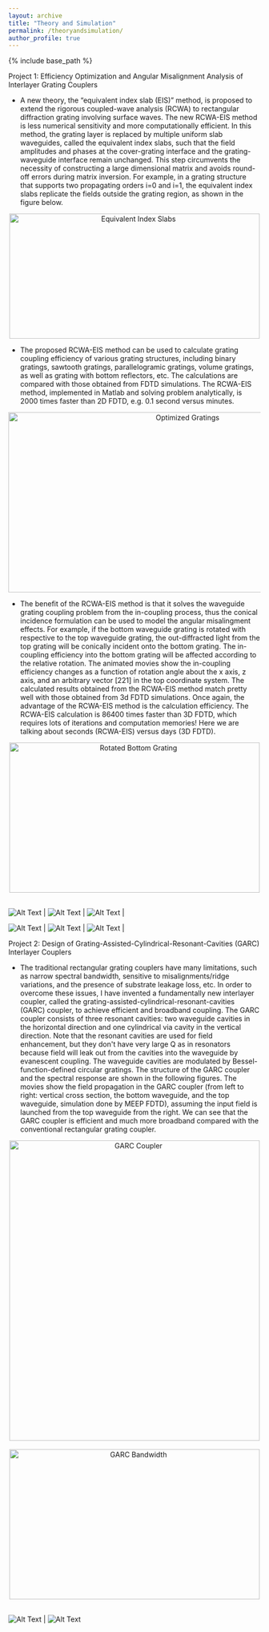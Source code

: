 ```yaml
---
layout: archive
title: "Theory and Simulation"
permalink: /theoryandsimulation/
author_profile: true
---
```


{% include base_path %}

Project 1: Efficiency Optimization and Angular Misalignment Analysis of Interlayer Grating Couplers 
* A new theory, the “equivalent index slab (EIS)” method, is proposed to extend the rigorous coupled-wave analysis (RCWA) to rectangular diffraction grating involving surface waves. The new RCWA-EIS method is less numerical sensitivity and more computationally efficient. In this method, the grating layer is replaced by multiple uniform slab waveguides, called the equivalent index slabs, such that the field amplitudes and phases at the cover-grating interface and the grating-waveguide interface remain unchanged. This step circumvents the necessity of constructing a large dimensional matrix and avoids round-off errors during matrix inversion. For example, in a grating structure that supports two propagating orders i=0 and i=1, the equivalent index slabs replicate the fields outside the grating region, as shown in the figure below. <br/>
<center><img src="/images/fig_slab.png" alt="Equivalent Index Slabs" style="width:500px;height:250px;"></center>

* The proposed RCWA-EIS method can be used to calculate grating coupling efficiency of various grating structures, including binary gratings, sawtooth gratings, parallelogramic gratings, volume gratings, as well as grating with bottom reflectors, etc. The calculations are compared with those obtained from FDTD simulations. The RCWA-EIS method, implemented in Matlab and solving problem analytically, is 2000 times faster than 2D FDTD, e.g. 0.1 second versus minutes. <br/>
<center><img src="/images/fig_gr_opt.png" alt="Optimized Gratings" style="width:700px;height:360px;"></center>

* The benefit of the RCWA-EIS method is that it solves the waveguide grating coupling problem from the in-coupling process, thus the conical incidence formulation can be used to model the angular misalingment effects. For example, if the bottom waveguide grating is rotated with respective to the top waveguide grating, the out-diffracted light from the top grating will be conically incident onto the bottom grating. The in-coupling efficiency into the bottom grating will be affected according to the relative rotation. The animated movies show the in-coupling efficiency changes as a function of rotation angle about the x axis, z axis, and an arbitrary vector [221] in the top coordinate system. The calculated results obtained from the RCWA-EIS method match pretty well with those obtained from 3d FDTD simulations. Once again, the advantage of the RCWA-EIS method is the calculation efficiency. The RCWA-EIS calculation is 86400 times faster than 3D FDTD, which requires lots of iterations and computation memories! Here we are talking about seconds (RCWA-EIS) versus days (3D FDTD). <br/>
<center><img src="/images/fig_rot.png" alt="Rotated Bottom Grating" style="width:500px;height:300px;"></center>
<br/>

![Alt Text](https://github.com/congshanwan/congshanwan.github.io/raw/master/files/rotate_001_conf.gif)  |  ![Alt Text](https://github.com/congshanwan/congshanwan.github.io/raw/master/files/rotate_100_conf.gif)  |  ![Alt Text](https://github.com/congshanwan/congshanwan.github.io/raw/master/files/rotate_221_conf.gif)  | 

![Alt Text](https://github.com/congshanwan/congshanwan.github.io/raw/master/files/rotate_001_eff.gif)  |  ![Alt Text](https://github.com/congshanwan/congshanwan.github.io/raw/master/files/rotate_100_eff.gif)  |  ![Alt Text](https://github.com/congshanwan/congshanwan.github.io/raw/master/files/rotate_221_eff.gif)  |    


Project 2: Design of Grating-Assisted-Cylindrical-Resonant-Cavities (GARC) Interlayer Couplers 
* The traditional rectangular grating couplers have many limitations, such as narrow spectral bandwidth, sensitive to misalignments/ridge variations, and the presence of substrate leakage loss, etc. In order to overcome these issues, I have invented a fundamentally new interlayer coupler, called the grating-assisted-cylindrical-resonant-cavities (GARC) coupler, to achieve efficient and broadband coupling. The GARC coupler consists of three resonant cavities: two waveguide cavities in the horizontal direction and one cylindrical via cavity in the vertical direction. Note that the resonant cavities are used for field enhancement, but they don't have very large Q as in resonators because field will leak out from the cavities into the waveguide by evanescent coupling. The waveguide cavities are modulated by Bessel-function-defined circular gratings. The structure of the GARC coupler and the spectral response are shown in the following figures. The movies show the field propagation in the GARC coupler (from left to right: vertical cross section, the bottom waveguide, and the top waveguide, simulation done by MEEP FDTD), assuming the input field is launched from the top waveguide from the right. We can see that the GARC coupler is efficient and much more broadband compared with the conventional rectangular grating coupler. 
<center><img src="/images/fig_garc.png" alt="GARC Coupler" style="width:500px;height:600px;"></center>
<br/>
<center><img src="/images/fig_GARC_bandwidth.png" alt="GARC Bandwidth" style="width:500px;height:300px;"></center>
<br/>
     
![Alt Text](https://github.com/congshanwan/congshanwan.github.io/raw/master/files/GARC_field_y.gif)  |  ![Alt Text](https://github.com/congshanwan/congshanwan.github.io/raw/master/files/GARC_field_gr.gif)
